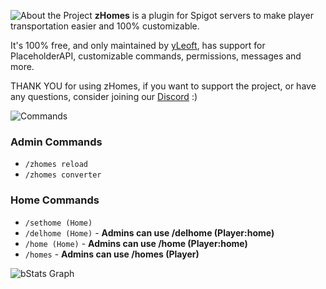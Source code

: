 ![About the Project](https://cdn.modrinth.com/data/cached_images/2939adae27590da621f6332a61d92a12bd474204.png)
**zHomes** is a plugin for Spigot servers to make player transportation easier and 100% customizable.

It's 100% free, and only maintained by [yLeoft](https://github.com/yL3oft), has support for PlaceholderAPI, customizable commands, permissions, messages and more.

THANK YOU for using zHomes, if you want to support the project, or have any questions, consider joining our [Discord](https://discord.gg/yCdhVDgn4K) :)

![Commands](https://cdn.modrinth.com/data/cached_images/cb455c702cf3974b3c5394e22cc3e709f7dd0761.png)

### Admin Commands
- `/zhomes reload`
- `/zhomes converter`

### Home Commands
- `/sethome (Home)`
- `/delhome (Home)` - **Admins can use /delhome (Player:home)**
- `/home (Home)` - **Admins can use /home (Player:home)**
- `/homes` - **Admins can use /homes (Player)**

![bStats Graph](https://bstats.org/signatures/bukkit/zHomes.svg)
